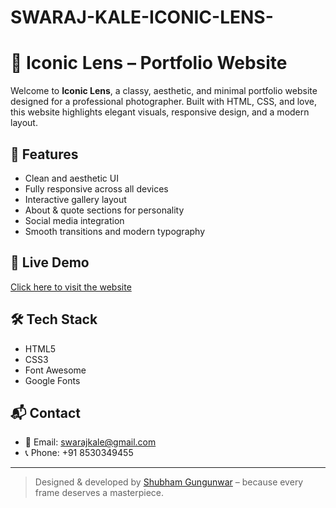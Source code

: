 # SWARAJ-KALE-ICONIC-LENS-
# 📸 Iconic Lens – Portfolio Website

Welcome to **Iconic Lens**, a classy, aesthetic, and minimal portfolio website designed for a professional photographer. Built with HTML, CSS, and love, this website highlights elegant visuals, responsive design, and a modern layout.

## 🎯 Features
- Clean and aesthetic UI
- Fully responsive across all devices
- Interactive gallery layout
- About & quote sections for personality
- Social media integration
- Smooth transitions and modern typography

## 🚀 Live Demo
[Click here to visit the website](#) <!-- Replace with your actual URL once deployed -->

## 🛠️ Tech Stack
- HTML5
- CSS3
- Font Awesome
- Google Fonts

## 📬 Contact
- 📧 Email: swarajkale@gmail.com
- 📞 Phone: +91 8530349455

---

> Designed & developed by [Shubham Gungunwar](#) – because every frame deserves a masterpiece.
